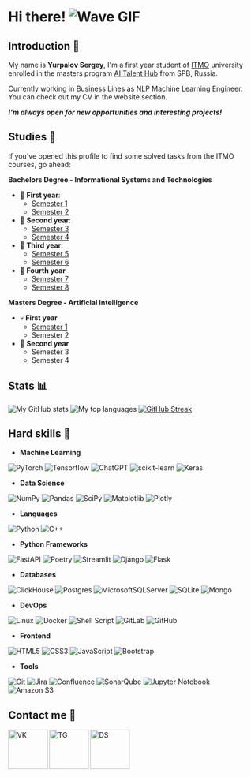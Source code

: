 # Hi there! ![Wave GIF](https://user-images.githubusercontent.com/18350557/176309783-0785949b-9127-417c-8b55-ab5a4333674e.gif)

## Introduction 🤗

My name is **Yurpalov Sergey**, I'm a first year student of [ITMO](https://en.itmo.ru/en/) university enrolled in the masters program [AI Talent Hub](https://ai.itmo.ru/) from SPB, Russia. 

Currently working in [Business Lines](https://www.dellin.ru/) as NLP Machine Learning Engineer. You can check out my CV in the website section.

**_I'm always open for new opportunities and interesting projects!_**

## Studies 📝

If you've opened this profile to find some solved tasks from the ITMO courses, go ahead:

**Bachelors Degree - Informational Systems and Technologies**
* 👶 **First year**: 
    - [Semester 1](https://github.com/wilfordaf/IS-2020-1_Sem)
    - [Semester 2](https://github.com/wilfordaf/IS-2020-2_Sem)
* 👦 **Second year**:
    - [Semester 3](https://github.com/wilfordaf/IS-2020-3_Sem)
    - [Semester 4](https://github.com/wilfordaf/IS-2020-4_Sem)
* 👨 **Third year**:
    - [Semester 5](https://github.com/wilfordaf/IS-2020-5_Sem)
    - [Semester 6](https://github.com/wilfordaf/IS-2020-6_Sem)
* 👴 **Fourth year**
    - [Semester 7](https://github.com/wilfordaf/IS-2020-7_Sem)
    - [Semester 8](https://github.com/wilfordaf/IS-2020-8_Sem)
 
**Masters Degree - Artificial Intelligence**
* 💀 **First year**
    - [Semester 1](https://github.com/wilfordaf/AI-2024-1_Sem)
    - Semester 2
* 👻 **Second year**
    - Semester 3
    - Semester 4

## Stats 📊

![My GitHub stats](https://github-readme-stats.vercel.app/api?username=wilfordaf&show_icons=true&card_width=495&theme=dracula)
![My top languages](https://github-readme-stats.vercel.app/api/top-langs/?username=wilfordaf&layout=compact&count_private=true&langs_count=10&card_width=495&theme=dracula)
[![GitHub Streak](https://github-readme-streak-stats-two-delta.vercel.app?user=wilfordaf&theme=dracula)](https://git.io/streak-stats)

## **Hard skills** 🧠

- **Machine Learning**

![PyTorch](https://img.shields.io/badge/PyTorch-%2374aa9c.svg?style=for-the-badge&logo=PyTorch&logoColor=white)
![Tensorflow](https://img.shields.io/badge/TensorFlow-74aa9c?style=for-the-badge&logo=tensorflow&logoColor=white)
![ChatGPT](https://img.shields.io/badge/chatGPT-74aa9c?style=for-the-badge&logo=openai&logoColor=white)
![scikit-learn](https://img.shields.io/badge/scikit--learn-%2374aa9c.svg?style=for-the-badge&logo=scikit-learn&logoColor=white)
![Keras](https://img.shields.io/badge/Keras-74aa9c?style=for-the-badge&logo=keras&logoColor=white)

- **Data Science**

![NumPy](https://img.shields.io/badge/numpy-%23150458.svg?style=for-the-badge&logo=numpy&logoColor=white)
![Pandas](https://img.shields.io/badge/pandas-%23150458.svg?style=for-the-badge&logo=pandas&logoColor=white)
![SciPy](https://img.shields.io/badge/SciPy-%23150458.svg?style=for-the-badge&logo=scipy&logoColor=%white)
![Matplotlib](https://img.shields.io/badge/Matplotlib-%23150458.svg?style=for-the-badge&logo=Matplotlib&logoColor=white)
![Plotly](https://img.shields.io/badge/Plotly-%23150458.svg?style=for-the-badge&logo=plotly&logoColor=white)

- **Languages**

![Python](https://img.shields.io/badge/python-323330?style=for-the-badge&logo=python&logoColor=ffdd54)
![C++](https://img.shields.io/badge/C%2B%2B-323330?style=for-the-badge&logo=c%2B%2B&logoColor=white)

- **Python Frameworks**

![FastAPI](https://img.shields.io/badge/fastapi-DB7093?style=for-the-badge&logo=FASTAPI&logoColor=white)
![Poetry](https://img.shields.io/badge/Poetry-%23DB7093.svg?style=for-the-badge&logo=poetry&logoColor=white)
![Streamlit](https://img.shields.io/badge/Streamlit-%23DB7093.svg?style=for-the-badge&logo=streamlit&logoColor=white)
![Django](https://img.shields.io/badge/django-%23DB7093.svg?style=for-the-badge&logo=django&logoColor=white)
![Flask](https://img.shields.io/badge/flask-%23DB7093.svg?style=for-the-badge&logo=flask&logoColor=white)

- **Databases**

![ClickHouse](https://img.shields.io/badge/ClickHouse-4EA94B?style=for-the-badge&logo=clickhouse&logoColor=white)
![Postgres](https://img.shields.io/badge/postgres-%234EA94B.svg?style=for-the-badge&logo=postgresql&logoColor=white)
![MicrosoftSQLServer](https://img.shields.io/badge/Microsoft%20SQL%20Sever-4EA94B?style=for-the-badge&logo=microsoft%20sql%20server&logoColor=white)
![SQLite](https://img.shields.io/badge/sqlite-%234EA94B.svg?style=for-the-badge&logo=sqlite&logoColor=white)
![Mongo](https://img.shields.io/badge/MongoDB-4EA94B?style=for-the-badge&logo=mongodb&logoColor=white)

- **DevOps**

![Linux](https://img.shields.io/badge/Linux-121011?style=for-the-badge&logo=linux&logoColor=white)
![Docker](https://img.shields.io/badge/docker-%23121011.svg?style=for-the-badge&logo=docker&logoColor=white)
![Shell Script](https://img.shields.io/badge/shell_script-%23121011.svg?style=for-the-badge&logo=gnu-bash&logoColor=white)
![GitLab](https://img.shields.io/badge/gitlab-%23121011.svg?style=for-the-badge&logo=gitlab&logoColor=white)
![GitHub](https://img.shields.io/badge/github-%23121011.svg?style=for-the-badge&logo=github&logoColor=white)

- **Frontend**

![HTML5](https://img.shields.io/badge/html5-%23E34F26.svg?style=for-the-badge&logo=html5&logoColor=white)
![CSS3](https://img.shields.io/badge/css3-%23E34F26.svg?style=for-the-badge&logo=css3&logoColor=white)
![JavaScript](https://img.shields.io/badge/javascript-%23E34F26.svg?style=for-the-badge&logo=javascript&logoColor=white)
![Bootstrap](https://img.shields.io/badge/Bootstrap-E34F26?style=for-the-badge&logo=bootstrap&logoColor=white)

- **Tools**

![Git](https://img.shields.io/badge/git-%230A0FFF.svg?style=for-the-badge&logo=git&logoColor=white)
![Jira](https://img.shields.io/badge/jira-%230A0FFF.svg?style=for-the-badge&logo=jira&logoColor=white)
![Confluence](https://img.shields.io/badge/confluence-%23172BF4.svg?style=for-the-badge&logo=confluence&logoColor=white)
![SonarQube](https://img.shields.io/badge/SonarQube-0A0FFF?style=for-the-badge&logo=sonarqube&logoColor=white)
![Jupyter Notebook](https://img.shields.io/badge/jupyter-%230A0FFF.svg?style=for-the-badge&logo=jupyter&logoColor=white)
![Amazon S3](https://img.shields.io/badge/Amazon%20S3-0A0FFF?style=for-the-badge&logo=amazons3&logoColor=white)

## Contact me 📱
[<img align="left" alt="VK" width="80px" src="https://img.icons8.com/bubbles/200/null/vk-com.png"/>][vk]
[<img align="left" alt="TG" width="80px" src="https://img.icons8.com/bubbles/200/null/telegram-app.png"/>][tg]
[<img align="left" alt="DS" width="80px" src="https://img.icons8.com/bubbles/200/null/discord.png"/>][ds]

[vk]: https://vk.com/wilfordaf
[tg]: https://t.me/wilfordaf
[ds]: https://discordapp.com/users/825760866124955679
